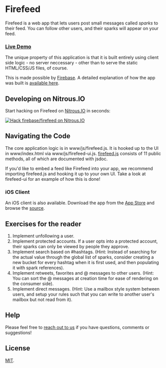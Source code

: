 Firefeed
========
Firefeed is a web app that lets users post small messages called *sparks* to
their feed. You can follow other users, and their sparks will appear on your
feed.

### [Live Demo](http://firefeed.io)

The unique property of this application is that it is built entirely using
client side logic - no server neccessary - other than to serve the static
HTML/CSS/JS files, of course.

This is made possible by [Firebase](http://firebase.com/). A detailed explanation
of how the app was built is [available here](http://firefeed.io/about.html).

Developing on Nitrous.IO
------------------------

Start hacking on Firefeed on
[Nitrous.IO](https://www.nitrous.io/?utm_source=github.com&utm_campaign=firefeed&utm_medium=hackonnitrous)
in seconds:

[![Hack firebase/firefeed on Nitrous.IO](https://d3o0mnbgv6k92a.cloudfront.net/assets/hack-l-v1-3cc067e71372f6045e1949af9d96095b.png)](https://www.nitrous.io/hack_button?source=embed&runtime=rails&repo=firebase%2Ffirefeed&file_to_open=README.nitrous.md)

Navigating the Code
-------------------
The core application logic is in www/js/firefeed.js. It is hooked up to the
UI in www/index.html via www/js/firefeed-ui.js.
[firefeed.js](http://github.com/firebase/firefeed/blob/master/firefeed.js) consists of 11
public methods, all of which are documented with jsdoc.

If you'd like to embed a feed like Firefeed into your app, we recommend
importing firefeed.js and hooking it up to your own UI. Take a look at
firefeed-ui for an example of how this is done!

### iOS Client

An iOS client is also available. Download the app from the
[App Store](https://itunes.apple.com/us/app/ifirefeed/id645597646?mt=8&uo=4)
and browse the [source](https://github.com/firebase/iFirefeed).

Exercises for the reader
------------------------
1. Implement unfollowing a user.
2. Implement protected accounts. If a user opts into a protected account, their
sparks can only be viewed by people they approve.
3. Implement search based on #hashtags. (Hint: Instead of searching for the
actual value through the global list of sparks, consider creating a new bucket
for every hashtag when it is first used, and then populating it with spark
references).
4. Implement retweets, favorites and @ messages to other users. (Hint: You can sort
the @ messages at creation time for ease of rendering on the consumer side).
5. Implement direct messages. (Hint: Use a mailbox style system between users, and
setup your rules such that you can write to another user's mailbox but not read
from it).

Help
----

Please feel free to [reach out to us](https://groups.google.com/group/firebase-talk)
if you have questions, comments or suggestions!

License
-------
[MIT](http://firebase.mit-license.org).
